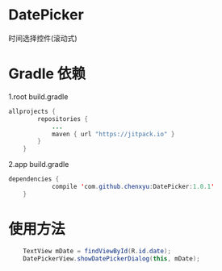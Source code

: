 # DatePicker
时间选择控件(滚动式)


# Gradle 依赖

1.root build.gradle

```java
allprojects {
		repositories {
			...
			maven { url "https://jitpack.io" }
		}
	}
```

2.app build.gradle

```java
dependencies {
	        compile 'com.github.chenxyu:DatePicker:1.0.1'
	}
```


# 使用方法

```java
    TextView mDate = findViewById(R.id.date);
    DatePickerView.showDatePickerDialog(this, mDate);
```
